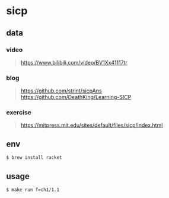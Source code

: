 # sicp

## data

### video

> https://www.bilibili.com/video/BV1Xx41117tr

### blog

> https://github.com/strint/sicpAns
> https://github.com/DeathKing/Learning-SICP

### exercise

> https://mitpress.mit.edu/sites/default/files/sicp/index.html

## env

```sh
$ brew install racket
```

## usage

```sh
$ make run f=ch1/1.1
```
